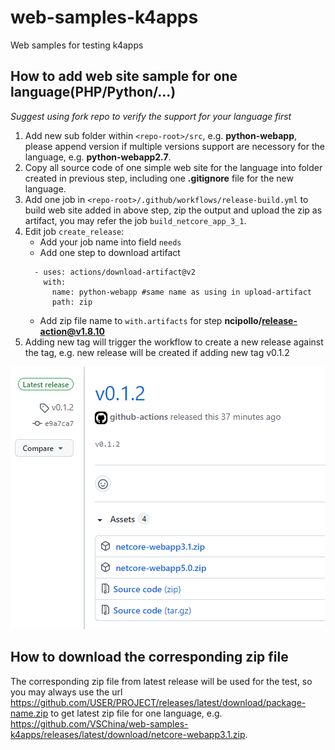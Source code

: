 # web-samples-k4apps
Web samples for testing k4apps

## How to add web site sample for one language(PHP/Python/...)

*Suggest using fork repo to verify the support for your language first* 

1. Add new sub folder within `<repo-root>/src`, e.g. **python-webapp**, please append version if multiple versions support are necessory for the language, e.g. **python-webapp2.7**.
1. Copy all source code of one simple web site for the language into folder created in previous step, including one **.gitignore** file for the new language.
1. Add one job in `<repo-root>/.github/workflows/release-build.yml` to build web site added in above step, zip the output and upload the zip as artifact, you may refer the job `build_netcore_app_3_1`.
1. Edit job `create_release`:
    * Add your job name into field `needs`
    * Add one step to download artifact
    ```
      - uses: actions/download-artifact@v2
        with:
          name: python-webapp #same name as using in upload-artifact
          path: zip
    ```
    * Add zip file name to `with.artifacts` for step **ncipollo/release-action@v1.8.10**
1. Adding new tag will trigger the workflow to create a new release against the tag, e.g. new release will be created if adding new tag v0.1.2

![](./doc-img/release.png) 

## How to download the corresponding zip file
The corresponding zip file from latest release will be used for the test, so you may always use the url https://github.com/USER/PROJECT/releases/latest/download/package-name.zip to get latest zip file for one language, e.g. https://github.com/VSChina/web-samples-k4apps/releases/latest/download/netcore-webapp3.1.zip.

